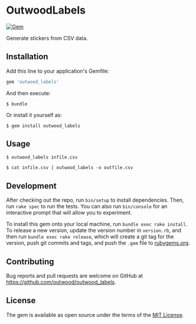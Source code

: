 # OutwoodLabels

[![Gem](https://img.shields.io/gem/v/outwood_labels)](https://rubygems.org/gems/outwood_labels)

Generate stickers from CSV data.

## Installation

Add this line to your application's Gemfile:

```ruby
gem 'outwood_labels'
```

And then execute:

```shell
$ bundle
```

Or install it yourself as:

```shell
$ gem install outwood_labels
```

## Usage

```shell
$ outwood_labels infile.csv

$ cat infile.csv | outwood_labels -o outfile.csv
```

## Development

After checking out the repo, run `bin/setup` to install dependencies. Then, run `rake spec` to run the tests. You can also run `bin/console` for an interactive prompt that will allow you to experiment.

To install this gem onto your local machine, run `bundle exec rake install`. To release a new version, update the version number in `version.rb`, and then run `bundle exec rake release`, which will create a git tag for the version, push git commits and tags, and push the `.gem` file to [rubygems.org](https://rubygems.org).

## Contributing

Bug reports and pull requests are welcome on GitHub at https://github.com/outwood/outwood_labels.

## License

The gem is available as open source under the terms of the [MIT License](https://opensource.org/licenses/MIT).
